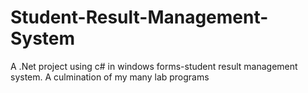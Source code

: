 # Student-Result-Management-System
A .Net project using c# in windows forms-student result management system. A culmination of my many lab programs

